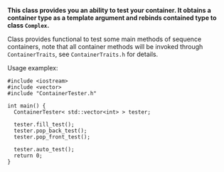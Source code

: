 **This class provides you an ability to test your container.
It obtains a container type as a template argument and rebinds contained type to class `Complex`.**

Class provides functional to test some main methods of sequence containers, note that all container
methods will be invoked through `ContainerTraits`, see `ContainerTraits.h` for details.

Usage examplex:
	
```
#include <iostream>
#include <vector>
#include "ContainerTester.h"

int main() {
  ContainerTester< std::vector<int> > tester;

  tester.fill_test();
  tester.pop_back_test();
  tester.pop_front_test();

  tester.auto_test();
  return 0;
}
```
